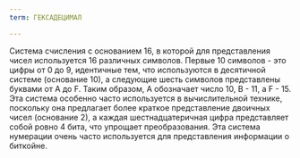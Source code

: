 ```yaml
---
term: ГЕКСАДЕЦИМАЛ

---
```

Система счисления с основанием 16, в которой для представления чисел используется 16 различных символов. Первые 10 символов - это цифры от 0 до 9, идентичные тем, что используются в десятичной системе (основание 10), а следующие шесть символов представлены буквами от A до F. Таким образом, A обозначает число 10, B - 11, а F - 15. Эта система особенно часто используется в вычислительной технике, поскольку она предлагает более краткое представление двоичных чисел (основание 2), а каждая шестнадцатеричная цифра представляет собой ровно 4 бита, что упрощает преобразования. Эта система нумерации очень часто используется для представления информации о биткойне.